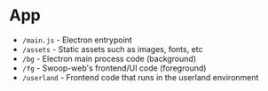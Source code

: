 # App

- `/main.js` - Electron entrypoint
- `/assets` - Static assets such as images, fonts, etc
- `/bg` - Electron main process code (background)
- `/fg` - Swoop-web's frontend/UI code (foreground)
- `/userland` - Frontend code that runs in the userland environment